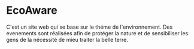 # EcoAware


C'est un site web qui se base sur le théme de l'environnement. Des evenements sont réalisées afin de protéger la nature et de sensibiliser les gens de la nécessité de mieu traiter la belle terre.
